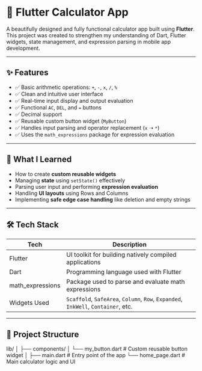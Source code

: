 # 🔢 Flutter Calculator App

A beautifully designed and fully functional calculator app built using **Flutter**. This project was created to strengthen my understanding of Dart, Flutter widgets, state management, and expression parsing in mobile app development.

---

## ✨ Features

- ✅ Basic arithmetic operations: `+`, `-`, `x`, `/`, `%`
- ✅ Clean and intuitive user interface
- ✅ Real-time input display and output evaluation
- ✅ Functional `AC`, `DEL`, and `=` buttons
- ✅ Decimal support
- ✅ Reusable custom button widget (`MyButton`)
- ✅ Handles input parsing and operator replacement (`x` ➝ `*`)
- ✅ Uses the `math_expressions` package for expression evaluation

---

## 🧠 What I Learned

- How to create **custom reusable widgets**
- Managing **state** using `setState()` effectively
- Parsing user input and performing **expression evaluation**
- Handling **UI layouts** using Rows and Columns
- Implementing **safe edge case handling** like deletion and empty strings

---

## 🛠️ Tech Stack

| Tech            | Description                          |
|-----------------|--------------------------------------|
| Flutter         | UI toolkit for building natively compiled applications |
| Dart            | Programming language used with Flutter |
| math_expressions | Package used to parse and evaluate math expressions |
| Widgets Used    | `Scaffold`, `SafeArea`, `Column`, `Row`, `Expanded`, `InkWell`, `Container`, etc. |

---

## 📂 Project Structure

lib/
│
├── components/
│ └── my_button.dart # Custom reusable button widget
│
├── main.dart # Entry point of the app
└── home_page.dart # Main calculator logic and UI


